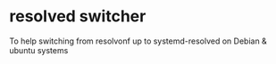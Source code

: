 # resolved switcher

To help switching from resolvonf up to systemd-resolved on Debian & ubuntu systems
